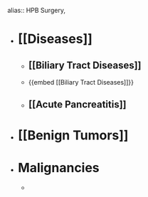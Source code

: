 alias:: HPB Surgery,

- # [[Diseases]]
	- ## [[Biliary Tract Diseases]]
	- {{embed [[Biliary Tract Diseases]]}}
	- ## [[Acute Pancreatitis]]
- # [[Benign Tumors]]
- # Malignancies
	-